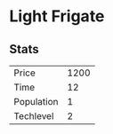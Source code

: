 # Light Frigate

## Stats

<table>
    <tr>
        <td>Price</td>
        <td>1200</td>
    </tr>
    <tr>
        <td>Time</td>
        <td>12</td>
    </tr>
    <tr>
        <td>Population</td>
        <td>1</td>
    </tr>
    <tr>
        <td>Techlevel</td>
        <td>2</td>
    </tr>
</table>
